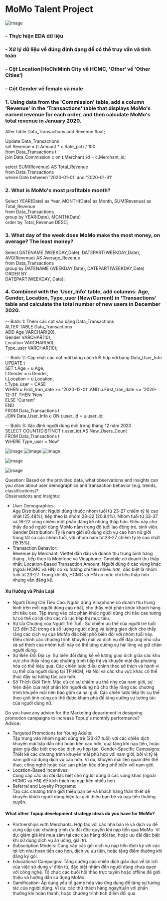 # MoMo Talent Project
![image](https://github.com/user-attachments/assets/b4ca25f6-cf1e-40f2-97d6-376c47589e18)
### - Thực hiện EDA dữ liệu
### - Xử lý dữ liệu về đúng định dạng để có thể truy vấn và tính toán
### - Cột Location(HoChiMinh City về HCMC, 'Other‘ về 'Other Cities‘)
### - Cột Gender về female và male

### 1. Using data from the 'Commission' table, add a column 'Revenue' in the 'Transactions' table that displays MoMo's earned revenue for each order, and then calculate MoMo's total revenue in January 2020.

Alter table Data_Transactions add  Revenue float;  


Update Data_Transactions   
set Revenue = (t.Amount * c.Rate_pct) / 100  
from Data_Transactions t   
join Data_Commission c on t.Merchant_id = c.Merchant_id;  


select   SUM(Revenue)  AS Total_Revenue  
from Data_Transactions  
where Date between '2020-01-01' and '2020-01-31'   

### 2. What is MoMo's most profitable month?
Select YEAR(Date) as Year, MONTH(Date) as Month, SUM(Revenue) as Total_Revenue  
from Data_Transactions  
group by YEAR(Date), MONTH(Date)  
order by Total_Revenue DESC;  

### 3. What day of the week does MoMo make the most money, on average? The least money?

Select   DATENAME (WEEKDAY,Date), DATEPART(WEEKDAY,Date), AVG(Revenue) AS Average_Revenue  
from Data_Transactions  
group by  DATENAME (WEEKDAY,Date), DATEPART(WEEKDAY,Date)  
ORDER BY   
    DATEPART(WEEKDAY, Date);  

### 4. Combined with the 'User_Info' table, add columns: Age, Gender, Location, Type_user (New/Current) in 'Transactions' table and calculate the total number of new users in December 2020.			

-- Bước 1: Thêm các cột vào bảng Data_Transactions  
ALTER TABLE Data_Transactions  
ADD Age VARCHAR(20),  
    Gender VARCHAR(10),  
    Location VARCHAR(50),  
    Type_user VARCHAR(10);  

-- Bước 2: Cập nhật các cột mới bằng cách kết hợp với bảng Data_User_Info  
UPDATE t  
SET t.Age = u.Age,  
    t.Gender = u.Gender,  
    t.Location = u.Location,  
    t.Type_user = CASE   
                    WHEN u.First_tran_date >= '2020-12-01' AND u.First_tran_date <= '2020-12-31' THEN 'New'  
                    ELSE 'Current'  
                  END  
FROM Data_Transactions t  
JOIN Data_User_Info u ON t.user_id = u.user_id;  

-- Bước 3: Xác định người dùng mới trong tháng 12 năm 2020  
SELECT COUNT(DISTINCT t.user_id) AS New_Users_Count  
FROM Data_Transactions t  
WHERE Type_user ='New'  

![image](https://github.com/user-attachments/assets/42443248-9e3c-41a8-bf03-ac6fad18a48d)
![image](https://github.com/user-attachments/assets/f97f75b0-7ec6-4320-bc23-4448cfba9664)
![image](https://github.com/user-attachments/assets/bcbbb4f4-facf-4bfc-b411-7983df25feb6)

![image](https://github.com/user-attachments/assets/dbfb126a-367a-4845-afe5-4cf934b1263d)

![image](https://github.com/user-attachments/assets/dc8b4979-cd0e-4419-b3c9-b49b8dc95f4a)

Question: Based on the provided data, what observations and insights can you draw about user demographics and transaction behavior (e.g. trends, classifications)?  
Observations and Insights:  
- User Demographics:  
Age Distribution: Người dùng thuộc nhóm tuổi từ 23-27 chiếm tỷ lệ cao nhất (25.48%), tiếp theo là nhóm 28-32 (20.84%). Nhóm tuổi từ 33-37 và 18-22 cũng chiếm một phần đáng kể nhưng thấp hơn. Điều này cho thấy đa số người dùng MoMo nằm trong độ tuổi lao động trẻ, sinh viên.  
Gender Distribution: Tỷ lệ nam giới sử dụng dịch vụ cao hơn nữ giới trong tất cả các nhóm tuổi, với nhóm nam từ 23-27 chiếm tỷ lệ cao nhất (15.15%).  
- Transaction Behavior:  
Revenue by Merchant: Viettel dẫn đầu về doanh thu trung bình hàng tháng , tiếp theo là Mobifone và Vinaphone. Gmobile có doanh thu thấp nhất.
Location-Based Transaction Amount: Người dùng ở các vùng khác (ngoài HCMC và HN) có xu hướng chi tiêu nhiều hơn, đặc biệt là nhóm tuổi từ 23-27. Trong khi đó, HCMC và HN có mức chi tiêu thấp hơn nhưng vẫn đáng kể.    
#### Xu Hướng và Phân Loại
- Người Dùng Chi Tiêu Cao:
Người dùng Vinaphone có doanh thu trung bình trên mỗi người dùng cao nhất, cho thấy một phân khúc khách hàng chi tiêu cao.
Tập trung vào các phân khúc người dùng chi tiêu cao tương tự có thể có lợi cho các nỗ lực tiếp thị mục tiêu.
- Sự Ưa Chuộng của Người Trẻ Tuổi:
Sự chiếm ưu thế của người trẻ tuổi (23 đến 32) trong cả số lượng người dùng và lượng giao dịch cho thấy rằng các dịch vụ của MoMo đặc biệt phổ biến đối với nhóm tuổi này.
Điều chỉnh các chương trình khuyến mãi và dịch vụ để đáp ứng nhu cầu và sở thích của nhóm tuổi này có thể tăng cường sự hài lòng và giữ chân người dùng.
- Sự Biến Đổi Địa Lý:
Sự biến đổi đáng kể về lượng giao dịch giữa các khu vực cho thấy rằng các chương trình tiếp thị và khuyến mãi địa phương hóa có thể hiệu quả.
Các chiến lược điều chỉnh theo sở thích và hành vi cụ thể của người dùng tại TP.HCM, Hà Nội và các khu vực khác có thể thúc đẩy sự tương tác cao hơn.
- Sở Thích Giới Tính:
Mặc dù có sự chiếm ưu thế nhẹ của nam giới, sự hiện diện của một phần lớn người dùng nữ cho thấy rằng các chương trình khuyến mãi nên bao gồm cả hai giới.
Các chiến lược tiếp thị cụ thể theo giới tính cũng có thể được khám phá để tăng cường sự tương tác của người dùng nữ.

Do you have any advice for the Marketing department in designing promotion campaigns to increase Topup's monthly performance?  
Advice:  
- Targeted Promotions for Young Adults:  
Tập trung vào nhóm người dùng trẻ (23-27 tuổi) với các chiến dịch khuyến mãi hấp dẫn như hoàn tiền cao hơn, quà tặng khi nạp tiền, hoặc giảm giá đặc biệt cho các dịch vụ hợp tác.
Gender-Specific Campaigns:  
Thiết kế các chương trình khuyến mãi phù hợp với nam giới, bởi vì tỷ lệ nam giới sử dụng dịch vụ cao hơn. Ví dụ, khuyến mãi liên quan đến thể thao, công nghệ hoặc các sản phẩm tiêu dùng phổ biến với nam giới.
- Location-Based Incentives:  
Cung cấp các ưu đãi đặc biệt cho người dùng ở các vùng khác (ngoài HCMC và HN) để kích thích họ nạp tiền nhiều hơn.
- Referral and Loyalty Programs:  
Tạo các chương trình giới thiệu bạn bè và khách hàng thân thiết để khuyến khích người dùng hiện tại giới thiệu bạn bè và nạp tiền thường xuyên.  

#### What other Topup development strategy ideas do you have for MoMo?
- Partnerships with Merchants:
Hợp tác với các nhà bán lẻ và dịch vụ để cung cấp các chương trình ưu đãi độc quyền khi nạp tiền qua MoMo. Ví dụ: giảm giá khi mua sắm tại các cửa hàng đối tác, hoặc ưu đãi đặc biệt khi sử dụng dịch vụ ăn uống, giải trí.  
- Subscription Models:
Cung cấp các gói dịch vụ nạp tiền định kỳ với các lợi ích như hoàn tiền cao hơn, dịch vụ ưu tiên, hoặc tặng điểm thưởng khi đăng ký gói.  
- Educational Campaigns:
Tăng cường các chiến dịch giáo dục về lợi ích của việc sử dụng ví điện tử, đặc biệt nhắm đến người dùng chưa quen với công nghệ. Tổ chức các buổi hội thảo trực tuyến hoặc offline để giới thiệu và hướng dẫn sử dụng MoMo.  
- Gamification:
Áp dụng yếu tố game hóa vào ứng dụng để tăng sự tương tác của người dùng. Ví dụ: các thử thách hàng ngày/tuần với phần thưởng khi hoàn thành, hoặc chương trình tích điểm đổi quà.





